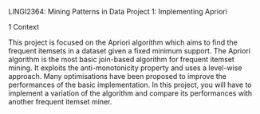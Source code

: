 LINGI2364: Mining Patterns in Data
Project 1: Implementing Apriori

1 Context

This project is focused on the Apriori algorithm which aims to find the frequent itemsets in a dataset given a fixed
minimum support. The Apriori algorithm is the most basic join-based algorithm for frequent itemset mining. It
exploits the anti-monotonicity property and uses a level-wise approach. Many optimisations have been proposed
to improve the performances of the basic implementation. In this project, you will have to implement a variation of
the algorithm and compare its performances with another frequent itemset miner.
